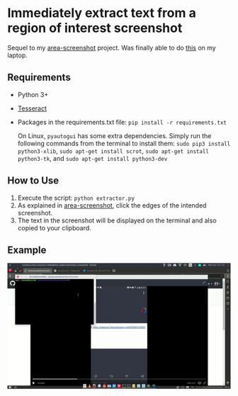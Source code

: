 # Immediately extract text from a region of interest screenshot

Sequel to my [area-screenshot](https://github.com/oluminous/area-screenshot) project. Was finally able to do [this](https://twitter.com/_Olums/status/1066411959950692353) on my laptop. 

## Requirements
  - Python 3+
  - [Tesseract](https://github.com/tesseract-ocr/tesseract/wiki)
  - Packages in the requirements.txt file: ```pip install -r requirements.txt```
  
    On Linux, ```pyautogui``` has some extra dependencies. Simply run the following commands from the terminal to install them:
    ```sudo pip3 install python3-xlib```, 
    ```sudo apt-get install scrot```, 
    ```sudo apt-get install python3-tk```, and 
    ```sudo apt-get install python3-dev``` 
  
## How to Use
  1. Execute the script: ```python extractor.py```
  2. As explained in [area-screenshot](https://github.com/oluminous/area-screenshot), click the edges of the intended screenshot.
  3. The text in the screenshot will be displayed on the terminal and also copied to your clipboard.

## Example
![](usage.gif)

 

